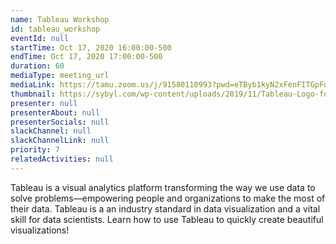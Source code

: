```yaml
---
name: Tableau Workshop
id: tableau_workshop
eventId: null
startTime: Oct 17, 2020 16:00:00-500
endTime: Oct 17, 2020 17:00:00-500
duration: 60
mediaType: meeting_url
mediaLink: https://tamu.zoom.us/j/91580110993?pwd=eTByb1kyN2xFenFITGpFdnNTVW1nUT09
thumbnail: https://sybyl.com/wp-content/uploads/2019/11/Tableau-Logo-for-website.jpg
presenter: null
presenterAbout: null
presenterSocials: null
slackChannel: null
slackChannelLink: null
priority: 7
relatedActivities: null
---
```


Tableau is a visual analytics platform transforming the way we use data to solve problems—empowering people and organizations to make the most of their data. Tableau is a an industry standard in data visualization and a vital skill for data scientists. Learn how to use Tableau to quickly create beautiful visualizations!
